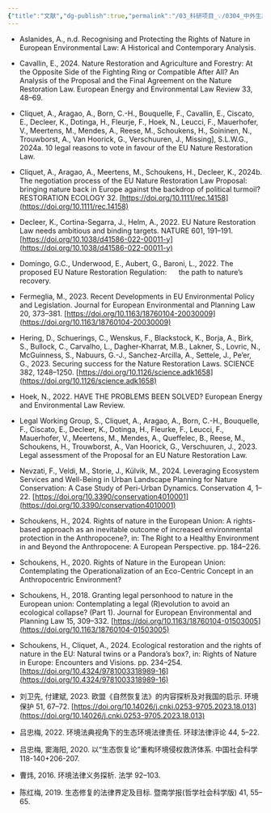 ```yaml
---
{"title":"文献","dg-publish":true,"permalink":"/03_科研项目_💡/0304_中外生态法律比较/9998_有关中英文文献/","dgPassFrontmatter":true}
---
```





- Aslanides, A., n.d. Recognising and Protecting the Rights of Nature in European Environmental Law: A Historical and Contemporary Analysis.

- Cavallin, E., 2024. Nature Restoration and Agriculture and Forestry: At the Opposite Side of the Fighting Ring or Compatible After All? An Analysis of the Proposal and the Final Agreement on the Nature Restoration Law. European Energy and Environmental Law Review 33, 48–69.

- Cliquet, A., Aragao, A., Born, C.-H., Bouquelle, F., Cavallin, E., Ciscato, E., Decleer, K., Dotinga, H., Fleurje, F., Hoek, N., Leucci, F., Mauerhofer, V., Meertens, M., Mendes, A., Reese, M., Schoukens, H., Soininen, N., Trouwborst, A., Van Hoorick, G., Verschuuren, J., Missing], S.L.W.G., 2024a. 10 legal reasons to vote in favour of the EU Nature Restoration Law.

- Cliquet, A., Aragao, A., Meertens, M., Schoukens, H., Decleer, K., 2024b. The negotiation process of the EU Nature Restoration Law Proposal: bringing nature back in Europe against the backdrop of political turmoil? RESTORATION ECOLOGY 32. [https://doi.org/10.1111/rec.14158](https://doi.org/10.1111/rec.14158)

- Decleer, K., Cortina-Segarra, J., Helm, A., 2022. EU Nature Restoration Law needs ambitious and binding targets. NATURE 601, 191–191. [https://doi.org/10.1038/d41586-022-00011-y](https://doi.org/10.1038/d41586-022-00011-y)

- Domingo, G.C., Underwood, E., Aubert, G., Baroni, L., 2022. The proposed EU Nature Restoration Regulation:      the path to nature’s recovery.

- Fermeglia, M., 2023. Recent Developments in EU Environmental Policy and Legislation. Journal for European Environmental and Planning Law 20, 373–381. [https://doi.org/10.1163/18760104-20030009](https://doi.org/10.1163/18760104-20030009)

- Hering, D., Schuerings, C., Wenskus, F., Blackstock, K., Borja, A., Birk, S., Bullock, C., Carvalho, L., Dagher-Kharrat, M.B., Lakner, S., Lovric, N., McGuinness, S., Nabuurs, G.-J., Sanchez-Arcilla, A., Settele, J., Pe’er, G., 2023. Securing success for the Nature Restoration Laws. SCIENCE 382, 1248–1250. [https://doi.org/10.1126/science.adk1658](https://doi.org/10.1126/science.adk1658)

- Hoek, N., 2022. HAVE THE PROBLEMS BEEN SOLVED? European Energy and Environmental Law Review.

- Legal Working Group, S., Cliquet, A., Aragao, A., Born, C.-H., Bouquelle, F., Ciscato, E., Decleer, K., Dotinga, H., Fleurke, F., Leucci, F., Mauerhofer, V., Meertens, M., Mendes, A., Queffelec, B., Reese, M., Schoukens, H., Trouwborst, A., Van Hoorick, G., Verschuuren, J., 2023. Legal assessment of the Proposal for an EU Nature Restoration Law.

- Nevzati, F., Veldi, M., Storie, J., Külvik, M., 2024. Leveraging Ecosystem Services and Well-Being in Urban Landscape Planning for Nature Conservation: A Case Study of Peri-Urban Dynamics. Conservation 4, 1–22. [https://doi.org/10.3390/conservation4010001](https://doi.org/10.3390/conservation4010001)

- Schoukens, H., 2024. Rights of nature in the European Union: A rights-based approach as an inevitable outcome of increased environmental protection in the Anthropocene?, in: The Right to a Healthy Environment in and Beyond the Anthropocene: A European Perspective. pp. 184–226.

- Schoukens, H., 2020. Rights of Nature in the European Union: Contemplating the Operationalization of an Eco-Centric Concept in an Anthropocentric Environment?

- Schoukens, H., 2018. Granting legal personhood to nature in the European union: Contemplating a legal (R)evolution to avoid an ecological collapse? (Part 1). Journal for European Environmental and Planning Law 15, 309–332. [https://doi.org/10.1163/18760104-01503005](https://doi.org/10.1163/18760104-01503005)

- Schoukens, H., Cliquet, A., 2024. Ecological restoration and the rights of nature in the EU: Natural twins or a Pandora’s box?, in: Rights of Nature in Europe: Encounters and Visions. pp. 234–254. [https://doi.org/10.4324/9781003318989-16](https://doi.org/10.4324/9781003318989-16)

- 刘卫先, 付建斌, 2023. 欧盟《自然恢复法》的内容探析及对我国的启示. 环境保护 51, 67–72. [https://doi.org/10.14026/j.cnki.0253-9705.2023.18.013](https://doi.org/10.14026/j.cnki.0253-9705.2023.18.013)

- 吕忠梅, 2022. 环境法典视角下的生态环境法律责任. 环球法律评论 44, 5–22.

- 吕忠梅, 窦海阳, 2020. 以“生态恢复论”重构环境侵权救济体系. 中国社会科学 118-140+206-207.

- 曹炜, 2016. 环境法律义务探析. 法学 92–103.

- 陈红梅, 2019. 生态修复的法律界定及目标. 暨南学报(哲学社会科学版) 41, 55–65.